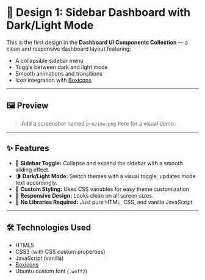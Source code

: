 # 📁 Design 1: Sidebar Dashboard with Dark/Light Mode

This is the first design in the **Dashboard UI Components Collection** — a clean and responsive dashboard layout featuring:

- A collapsible sidebar menu
- Toggle between dark and light mode
- Smooth animations and transitions
- Icon integration with [Boxicons](https://boxicons.com/)

---

## 🖼️ Preview

> Add a screenshot named `preview.png` here for a visual demo.

---

## ✨ Features

- 🔄 **Sidebar Toggle:** Collapse and expand the sidebar with a smooth sliding effect.
- 🌗 **Dark/Light Mode:** Switch themes with a visual toggle; updates mode text accordingly.
- 🎨 **Custom Styling:** Uses CSS variables for easy theme customization.
- 📱 **Responsive Design:** Looks clean on all screen sizes.
- 🎯 **No Libraries Required:** Just pure HTML, CSS, and vanilla JavaScript.

---

## 🛠 Technologies Used

- HTML5
- CSS3 (with CSS custom properties)
- JavaScript (vanilla)
- [Boxicons](https://boxicons.com/)
- Ubuntu custom font (`.woff2`)
